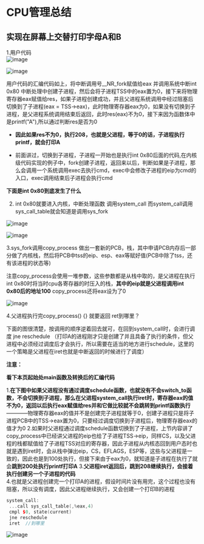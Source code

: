 # CPU管理总结  


## 实现在屏幕上交替打印字母A和B

1.用户代码  
![image](https://user-images.githubusercontent.com/58176267/157414749-293d8cb3-3e6b-4655-a49b-7393633c9de0.png)  

![image](https://user-images.githubusercontent.com/58176267/157414630-131b52a2-f49c-4736-86b8-4cbc9b9ce1b9.png)  

用户代码的汇编代码如上，将中断调用号__NR_fork赋值给eax 并调用系统中断int 0x80  中断处理中创建子进程，然后会将子进程TSS中的eax置为0，接下来将物理寄存器eax赋值给res，如果子进程创建成功，并且父进程系统调用中经过阻塞后切换到了子进程(eax = TSS->eax)，此时物理寄存器eax为0，如果没有切换到子进程，是父进程系统调用结束后返回，此时res(eax)不为0，接下来因为函数体中是printf("A"),所以通过判断res是否为0  

* **因此如果res不为0，执行208，也就是父进程，等于0的话，子进程执行printf，就会打印A**  

* 前面讲过，切换到子进程，子进程一开始也是执行int 0x80后面的代码,在内核级代码实现的例子中，fork创建子进程，返回来以后，判断如果是子进程，那么会调用一个系统调用exec去执行cmd，exec中会修改子进程的eip为cmd的入口，exec调用结束后子进程会执行cmd   

**下面是int 0x80到底发生了什么**   

2. int 0x80就要进入内核，中断处理函数 调用system_call  而system_call调用sys_call_table就会知道是调用sys_fork

![image](https://user-images.githubusercontent.com/58176267/157417445-6c53fe86-fb20-4c29-81e5-9d5feb51cb06.png)

![image](https://user-images.githubusercontent.com/58176267/157417982-4740a42e-6b68-419e-b961-55fd047af127.png)

3.sys_fork调用copy_process 做出一套新的PCB，栈，其中申请PCB内存后一部分做了内核栈，然后将PCB中tss的eip、esp、eax等赋好值(PCB中除了tss，还有该进程的状态等)    

注意copy_process会使用一堆参数，这些参数都是从栈中取的，是父进程在执行int 0x80时将当时cpu各寄存器的时压入的栈，**其中的eip就是父进程调用int 0x80后的地址100**
copy_process还将eax设为了0  

![image](https://user-images.githubusercontent.com/58176267/157419233-0a629b6d-201c-4088-abf0-8854d509a5c1.png)


4.父进程执行完copy_process() {} 就要返回 ret到哪里？  

下面的图很清楚，按调用的顺序逆着回去就可，在回到system_call时，会进行调度 jne reschedule （打印A的进程刚才只是创建了并且具备了执行的条件，但父进程中必须经过调度后才会执行，所以需要在适当的地方进行schedule，这里的一个策略是父进程在iret也就是中断返回的时候进行了调度）

**注意：**

**看下本页起始处main函数及转换后的汇编代码**  

1.**在下图中如果父进程没有通过调度schedule函数，也就没有不会switch_to函数，不会切换到子进程，那么在父进程system_call执行iret时，寄存器eax的值不为0，返回以后执行eax赋值给res并和它做比较就不会跳转到printf函数执行**————物理寄存器eax的值并不是创建完子进程就等于0，创建子进程只是将子进程PCB中的TSS->eax置为0，只要经过调度切换到子进程后，物理寄存器eax的值才为0
2.如果时父进程通过调度schedule函数切换到了子进程，上节内容讲了copy_process中已经讲父进程的eip也给了子进程TSS->eip，同样CS，以及父进程的栈都赋值给了子进程TSS对应的寄存器，因此子进程从内核态回到用户态时也就是遇到iret时，会从栈中弹出eip，CS，EFLAGS，ESP等，这些与父进程是一致的，因此也是到100处执行，但接下来由于eax为0，就知道是子进程在执行了就会**跳到200处执行printf打印A** 
3.**父进程iret返回后，跳到208继续执行，会接着执行创建另一个子进程的代码**  
4.也就是父进程创建完一个打印A的进程，假设时间片没有用完，这个过程也没有阻塞，所以没有调度，因此父进程继续执行，又会创建一个打印B的进程  

```cpp
system_call:
 ...call sys_call_table(,%eax,4) 
 cmpl $0, state(current)
 jne reschedule
 iret  //到哪里
```
![image](https://user-images.githubusercontent.com/58176267/157423674-120c6822-70d7-4e94-8e71-41637f0fbf34.png)

  




